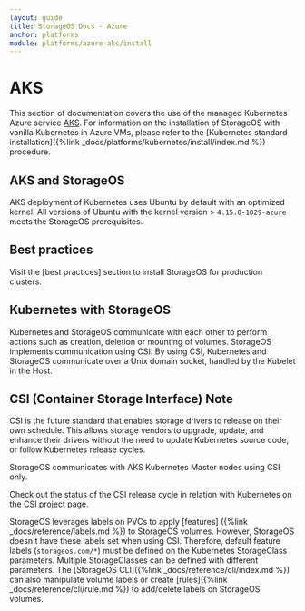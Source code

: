 ```yaml
---
layout: guide
title: StorageOS Docs - Azure
anchor: platforms
module: platforms/azure-aks/install
---
```


# AKS

This section of documentation covers the use of the managed Kubernetes Azure
service [AKS](https://azure.microsoft.com/en-gb/services/kubernetes-service/).
For information on the installation of StorageOS with vanilla Kubernetes in Azure
VMs, please refer to the [Kubernetes standard installation]({%link
_docs/platforms/kubernetes/install/index.md %}) procedure.


## AKS and StorageOS

AKS deployment of Kubernetes uses Ubuntu by default with an optimized kernel.
All versions of Ubuntu with the kernel version > `4.15.0-1029-azure` meets
the StorageOS prerequisites.

## Best practices

Visit the [best practices] section to install StorageOS for production
clusters.

## Kubernetes with StorageOS

Kubernetes and StorageOS communicate with each other to perform actions such as
creation, deletion or mounting of volumes. StorageOS implements communication 
using CSI. By using CSI, Kubernetes and StorageOS communicate over a Unix domain
socket, handled by the Kubelet in the Host.

## CSI (Container Storage Interface) Note

CSI is the future standard that enables storage drivers to release on their own
schedule. This allows storage vendors to upgrade, update, and enhance their drivers 
without the need to update Kubernetes source code, or follow Kubernetes release
cycles.

StorageOS communicates with AKS Kubernetes Master nodes using CSI only.

Check out the status of the CSI release cycle in relation with Kubernetes on
the [CSI project](https://kubernetes-csi.github.io/docs/) page.

StorageOS leverages labels on PVCs to apply [features]
({%link _docs/reference/labels.md %}) to StorageOS volumes. However, StorageOS
doesn't have these labels set when using CSI. Therefore, default feature labels
(`storageos.com/*`) must be defined on the Kubernetes StorageClass parameters.
Multiple StorageClasses can be defined with different parameters. The [StorageOS
CLI]({%link _docs/reference/cli/index.md %}) can also manipulate volume labels
or create [rules]({%link _docs/reference/cli/rule.md %}) to add/delete labels
on StorageOS volumes.
